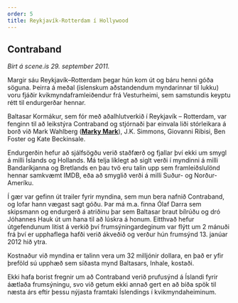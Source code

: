```yaml
---
order: 5
title: Reykjavík-Rotterdam í Hollywood
---
```


## Contraband

*Birt á scene.is 29. september 2011.*

Margir sáu Reykjavík–Rotterdam þegar hún kom út og báru henni góða söguna. Þeirra á meðal (íslenskum aðstandendum myndarinnar til lukku) voru fjáðir kvikmyndaframleiðendur frá Vesturheimi, sem samstundis keyptu rétt til endurgerðar hennar.

Baltasar Kormákur, sem fór með aðalhlutverkið í Reykjavík – Rotterdam, var fenginn til að leikstýra Contraband og stjórnaði þar einvala liði stórleikara á borð við Mark Wahlberg (**[Marky Mark](https://www.youtube.com/watch?v=Obupvycd8kY)**), J.K. Simmons, Giovanni Ribisi, Ben Foster og Kate Beckinsale.

Endurgerðin hefur að sjálfsögðu verið staðfærð og fjallar því ekki um smygl á milli Íslands og Hollands. Má telja líklegt að siglt verði í myndinni á milli Bandaríkjanna og Bretlands en þau tvö eru talin upp sem framleiðslulönd hennar samkvæmt IMDB, eða að smyglið verði á milli Suður- og Norður-Ameríku.

Í gær var gefinn út trailer fyrir myndina, sem mun bera nafnið Contraband, og lofar hann vægast sagt góðu. Þar má m.a. finna Ólaf Darra sem skipsmann og endurgerð á atriðinu þar sem Baltasar braut bílrúðu og dró Jóhannes Hauk út um hana til að lúskra á honum. Eitthvað hefur útgefendunum litist á verkið því frumsýningardeginum var flýtt um 2 mánuði frá því er upphaflega hafði verið ákveðið og verður hún frumsýnd 13. janúar 2012 hið ytra.

Kostnaður við myndina er talinn vera um 32 milljónir dollara, en það er yfir þreföld sú upphæð sem síðasta mynd Baltasars, Inhale, kostaði.

Ekki hafa borist fregnir um að Contraband verið prufusýnd á Íslandi fyrir áætlaða frumsýningu, svo við getum ekki annað gert en að bíða spök til næsta árs eftir þessu nýjasta framtaki Íslendings í kvikmyndaheiminum.
